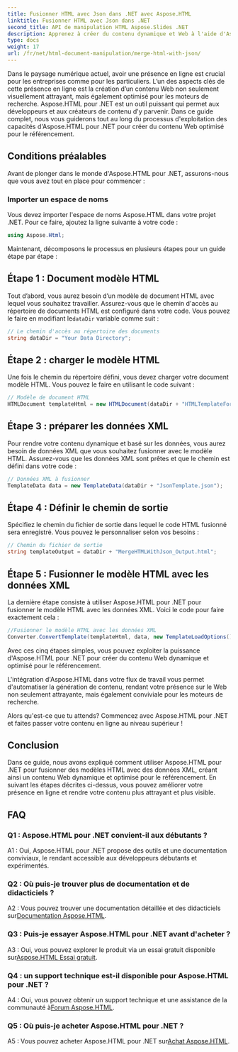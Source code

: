 ```yaml
---
title: Fusionner HTML avec Json dans .NET avec Aspose.HTML
linktitle: Fusionner HTML avec Json dans .NET
second_title: API de manipulation HTML Aspose.Slides .NET
description: Apprenez à créer du contenu dynamique et Web à l'aide d'Aspose.HTML pour .NET. Renforcez votre présence en ligne et engagez votre public.
type: docs
weight: 17
url: /fr/net/html-document-manipulation/merge-html-with-json/
---
```


Dans le paysage numérique actuel, avoir une présence en ligne est crucial pour les entreprises comme pour les particuliers. L’un des aspects clés de cette présence en ligne est la création d’un contenu Web non seulement visuellement attrayant, mais également optimisé pour les moteurs de recherche. Aspose.HTML pour .NET est un outil puissant qui permet aux développeurs et aux créateurs de contenu d'y parvenir. Dans ce guide complet, nous vous guiderons tout au long du processus d'exploitation des capacités d'Aspose.HTML pour .NET pour créer du contenu Web optimisé pour le référencement. 

## Conditions préalables

Avant de plonger dans le monde d'Aspose.HTML pour .NET, assurons-nous que vous avez tout en place pour commencer :

### Importer un espace de noms

Vous devez importer l'espace de noms Aspose.HTML dans votre projet .NET. Pour ce faire, ajoutez la ligne suivante à votre code :

```csharp
using Aspose.Html;
```

Maintenant, décomposons le processus en plusieurs étapes pour un guide étape par étape :

## Étape 1 : Document modèle HTML

Tout d’abord, vous aurez besoin d’un modèle de document HTML avec lequel vous souhaitez travailler. Assurez-vous que le chemin d'accès au répertoire de documents HTML est configuré dans votre code. Vous pouvez le faire en modifiant le`dataDir` variable comme suit :

```csharp
// Le chemin d'accès au répertoire des documents
string dataDir = "Your Data Directory";
```

## Étape 2 : charger le modèle HTML

Une fois le chemin du répertoire défini, vous devez charger votre document modèle HTML. Vous pouvez le faire en utilisant le code suivant :

```csharp
// Modèle de document HTML
HTMLDocument templateHtml = new HTMLDocument(dataDir + "HTMLTemplateForJson.html");
```

## Étape 3 : préparer les données XML

Pour rendre votre contenu dynamique et basé sur les données, vous aurez besoin de données XML que vous souhaitez fusionner avec le modèle HTML. Assurez-vous que les données XML sont prêtes et que le chemin est défini dans votre code :

```csharp
// Données XML à fusionner
TemplateData data = new TemplateData(dataDir + "JsonTemplate.json");
```

## Étape 4 : Définir le chemin de sortie

Spécifiez le chemin du fichier de sortie dans lequel le code HTML fusionné sera enregistré. Vous pouvez le personnaliser selon vos besoins :

```csharp
// Chemin du fichier de sortie
string templateOutput = dataDir + "MergeHTMLWithJson_Output.html";
```

## Étape 5 : Fusionner le modèle HTML avec les données XML

La dernière étape consiste à utiliser Aspose.HTML pour .NET pour fusionner le modèle HTML avec les données XML. Voici le code pour faire exactement cela :

```csharp
//Fusionner le modèle HTML avec les données XML
Converter.ConvertTemplate(templateHtml, data, new TemplateLoadOptions(), templateOutput);
```

Avec ces cinq étapes simples, vous pouvez exploiter la puissance d'Aspose.HTML pour .NET pour créer du contenu Web dynamique et optimisé pour le référencement. 

L'intégration d'Aspose.HTML dans votre flux de travail vous permet d'automatiser la génération de contenu, rendant votre présence sur le Web non seulement attrayante, mais également conviviale pour les moteurs de recherche. 

Alors qu'est-ce que tu attends? Commencez avec Aspose.HTML pour .NET et faites passer votre contenu en ligne au niveau supérieur !

## Conclusion

Dans ce guide, nous avons expliqué comment utiliser Aspose.HTML pour .NET pour fusionner des modèles HTML avec des données XML, créant ainsi un contenu Web dynamique et optimisé pour le référencement. En suivant les étapes décrites ci-dessus, vous pouvez améliorer votre présence en ligne et rendre votre contenu plus attrayant et plus visible.

## FAQ

### Q1 : Aspose.HTML pour .NET convient-il aux débutants ?

A1 : Oui, Aspose.HTML pour .NET propose des outils et une documentation conviviaux, le rendant accessible aux développeurs débutants et expérimentés.

### Q2 : Où puis-je trouver plus de documentation et de didacticiels ?

A2 : Vous pouvez trouver une documentation détaillée et des didacticiels sur[Documentation Aspose.HTML](https://reference.aspose.com/html/net/).

### Q3 : Puis-je essayer Aspose.HTML pour .NET avant d'acheter ?

 A3 : Oui, vous pouvez explorer le produit via un essai gratuit disponible sur[Aspose.HTML Essai gratuit](https://releases.aspose.com/).

### Q4 : un support technique est-il disponible pour Aspose.HTML pour .NET ?

 A4 : Oui, vous pouvez obtenir un support technique et une assistance de la communauté à[Forum Aspose.HTML](https://forum.aspose.com/).

### Q5 : Où puis-je acheter Aspose.HTML pour .NET ?

 A5 : Vous pouvez acheter Aspose.HTML pour .NET sur[Achat Aspose.HTML](https://purchase.aspose.com/buy).